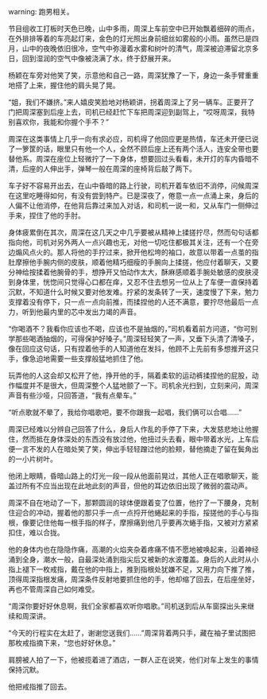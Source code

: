 warning: 跑男相关。

节目组收工打板时天色已晚，山中多雨，周深上车前空中已开始飘着细碎的雨点，在外排排等着的车亮起灯来，金色的灯光照出身前细丝如雾般的小雨。虽然已是四月，山中的夜晚依旧很冷，空气中弥漫着水雾和树叶的清气，周深被迫滞留北京多日，回到湿润的空气中像被浇满了水，终于舒展开来。

杨颖在车旁对他笑了笑，示意他和自己一路，周深犹豫了一下，身边一条手臂重重地搭了上来，握住他的肩头晃了晃。

“姐，我们不嫌挤。”来人嬉皮笑脸地对杨颖讲，拐着周深上了另一辆车。正要开了门把周深塞到后座上去，司机已经赶忙下车把周深迎到副驾上，“哎呀周深，我特别喜欢你，我能和你握个手不？”

周深在这类事情上几乎一向有求必应，司机得了他回应更是热情，车还未开便已说了一箩筐的话，眼里只有他一个人，全然不顾后座上还有两个活人，连安全带也要替他系。周深在座位上轻微拧了一下身体，想要回过头看看，未开灯的车内昏暗不清，后座的人伸出手，弹琴一般在周深的座椅背后敲了两下。

车子好不容易开出去，在山中昏暗的路上行驶，司机开着车依旧不消停，问候周深在这里吃睡得如何，有没有尝到特产。已是深夜了，倦意一点一点涌上来，身后的人偏不让他消停，在他背后靠过来加入对话，和司机一说一和，又从车门一侧伸过手来，捏住了他的手肘。

身体疲累倒在其次，周深在这几天之中几乎要被从精神上揉搓拧尽，然而句句话都指向他，司机对另外两人一点兴趣也无，对他一切吃住都极其关注，还有一个在旁边煽风点火的。那人将他的手拧过来，掀开他松垮的袖口，故意以带着一点茧的指肚摩擦他手腕内侧的皮肤，顺着他精巧细瘦的手腕向上揉搓，他应付着聊天，又要分神给按揉着他腕骨的手，想挣开又怕动作太大，酥麻感顺着手腕处敏感的皮肤浸到身体里，恍惚间只觉得心口都在痒，又忍不住去想另一位从上了车便一直保持着沉默，不知道什么时候又要对他发难。拧紧的发条转了一天，速度慢了下来，勉力支撑着没有停下，只一点一点向前推，而揉捏他的人还不满意，要拧尽他最后一点力，听到他最内里的芯中发出力竭的声音。

“你喝酒不？我看你应该也不喝，应该也不是抽烟的，”司机看着前方问道，“你可别学那些喝酒抽烟的，可得保护好嗓子。”周深轻轻笑了一声，又垂下头清了清嗓子，像在回应这句话，只有捏着他手的人知道他在发抖，他顾不上先前有多想推开这只手，像急迫地需要一些支撑般猛地抓住了他。

玩弄他的人这会却又松开了他，挣开他的手，隔着柔软的运动裤揉捏他的屁股，动作幅度并不是很大，但周深整个人猛地颤了一下。司机余光扫到，立刻来问，周深声音有些沙哑，只回答道，“我有点晕车。”

“听点歌就不晕了，我给你唱歌吧，要不你跟我一起唱，我们俩可以合唱……”

周深已经难以分辨自己回答了什么，身后人作乱的手停了下来，大发慈悲地让他握住，然而抵在身体深处的东西没有放过他，他扭过头去看，眼中带着水光，上车后便一言不发的人在暗处笑了笑，伸出手轻轻蹭过他的脸颊，替他摘走了留在鬓角出的一小片树叶。

他闭上眼睛，昏暗山路上的灯光一段一段从他面前晃过，其他人正在唱歌聊天，能盖过所有不应当出现在此地此刻的声音，但他的耳边依旧出现了微弱的震动声。

周深不自在地动了一下，那颗圆润的球体便跟着变了位置，他拧了一下腰身，克制住迎合的冲动，握着他的那只手一点一点捋开他蜷起来的手指，挼搓他的手心与指根，像要记住他每一根手指的样子，摩擦痛到他几乎要再次蜷手指，又被对方紧紧扣住，难以合拢。

他的身体内也在隐隐作痛，高潮的火焰夹杂着疼痛不情不愿地被唤起来，沿着神经涌到全身，潮水一般，自最深处涌到指尖后又被新的水波覆盖。身后的人此时从小指上褪下一枚戒指，戴在他的中指上，推到指根处犹嫌不足，又用力向下推了推，顶得周深指根发痛，周深条件反射地要抓住他的手，他却缩了回去，在后座坐好，再也不管周深自己如何难受。

“周深你要好好休息啊，我们全家都喜欢听你唱歌。”司机送到后从车窗探出头来继续和周深讲。

“今天的行程实在太赶了，谢谢您送我们……”周深背着两只手，藏在袖子里试图把那枚戒指摘下来，“您也好好休息。”

肩膀被人拍了一下，他被揽着进了酒店，一群人正在说笑，他们对车上发生的事情保持沉默。

他把戒指推了回去。